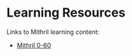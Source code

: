 <!--meta
Links to Mithril learning content
-->

# Learning Resources

Links to Mithril learning content:

- [Mithril 0-60](https://scrimba.com/playlist/playlist-34)
